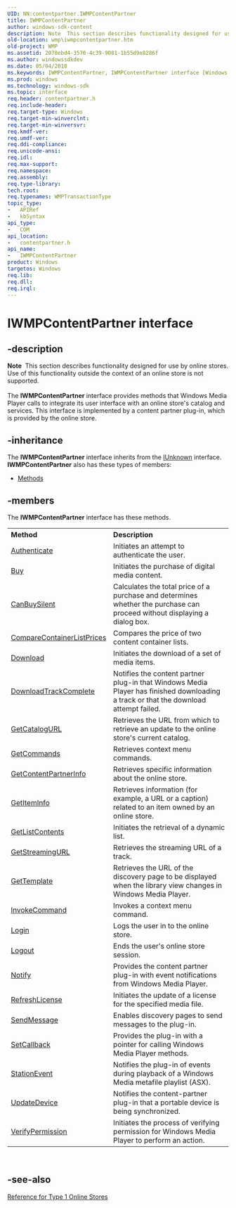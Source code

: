 ```yaml
---
UID: NN:contentpartner.IWMPContentPartner
title: IWMPContentPartner
author: windows-sdk-content
description: Note  This section describes functionality designed for use by online stores.
old-location: wmp\iwmpcontentpartner.htm
old-project: WMP
ms.assetid: 2078ebd4-3570-4c39-9081-1b55d9e8286f
ms.author: windowssdkdev
ms.date: 05/04/2018
ms.keywords: IWMPContentPartner, IWMPContentPartner interface [Windows Media Player], IWMPContentPartner interface [Windows Media Player],described, IWMPContentPartnerInterface, contentpartner/IWMPContentPartner, wmp.iwmpcontentpartner
ms.prod: windows
ms.technology: windows-sdk
ms.topic: interface
req.header: contentpartner.h
req.include-header: 
req.target-type: Windows
req.target-min-winverclnt: 
req.target-min-winversvr: 
req.kmdf-ver: 
req.umdf-ver: 
req.ddi-compliance: 
req.unicode-ansi: 
req.idl: 
req.max-support: 
req.namespace: 
req.assembly: 
req.type-library: 
tech.root: 
req.typenames: WMPTransactionType
topic_type:
-	APIRef
-	kbSyntax
api_type:
-	COM
api_location:
-	contentpartner.h
api_name:
-	IWMPContentPartner
product: Windows
targetos: Windows
req.lib: 
req.dll: 
req.irql: 
---
```


# IWMPContentPartner interface


## -description



<div class="alert"><b>Note</b>  This section describes functionality designed for use by online stores. Use of this functionality outside the context of an online store is not supported.</div>
<div> </div>
The <b>IWMPContentPartner</b> interface provides methods that Windows Media Player calls to integrate its user interface with an online store's catalog and services. This interface is implemented by a content partner plug-in, which is provided by the online store.




## -inheritance

The <b xmlns:loc="http://microsoft.com/wdcml/l10n">IWMPContentPartner</b> interface inherits from the <a href="https://msdn.microsoft.com/33f1d79a-33fc-4ce5-a372-e08bda378332">IUnknown</a> interface. <b>IWMPContentPartner</b> also has these types of members:
<ul>
<li><a href="https://docs.microsoft.com/">Methods</a></li>
</ul>

## -members

The <b>IWMPContentPartner</b> interface has these methods.
<table class="members" id="memberListMethods">
<tr>
<th align="left" width="37%">Method</th>
<th align="left" width="63%">Description</th>
</tr>
<tr data="declared;">
<td align="left" width="37%">
<a href="https://msdn.microsoft.com/0fb3a94d-8c8e-4d04-b9ca-56ad2e066aac">Authenticate</a>
</td>
<td align="left" width="63%">
Initiates an attempt to authenticate the user.

</td>
</tr>
<tr data="declared;">
<td align="left" width="37%">
<a href="https://msdn.microsoft.com/a79c3d6e-b587-4bbc-b3bf-6489a54d71f9">Buy</a>
</td>
<td align="left" width="63%">
Initiates the purchase of digital media content.

</td>
</tr>
<tr data="declared;">
<td align="left" width="37%">
<a href="https://msdn.microsoft.com/1faec369-199e-48d4-9c0a-6cbad39a7073">CanBuySilent</a>
</td>
<td align="left" width="63%">
Calculates the total price of a purchase and determines whether the purchase can proceed without displaying a dialog box.

</td>
</tr>
<tr data="declared;">
<td align="left" width="37%">
<a href="https://msdn.microsoft.com/4febe7ce-1aa1-4738-a4cc-353f81ca649e">CompareContainerListPrices</a>
</td>
<td align="left" width="63%">
Compares the price of two content container lists.

</td>
</tr>
<tr data="declared;">
<td align="left" width="37%">
<a href="https://msdn.microsoft.com/0fa3ed40-e155-4e42-b031-d6cb8f8b4ac4">Download</a>
</td>
<td align="left" width="63%">
Initiates the download of a set of media items.

</td>
</tr>
<tr data="declared;">
<td align="left" width="37%">
<a href="https://msdn.microsoft.com/9614e266-259c-411f-93cf-9be87c930b16">DownloadTrackComplete</a>
</td>
<td align="left" width="63%">
Notifies the content partner plug-in that Windows Media Player has finished downloading a track or that the download attempt failed.

</td>
</tr>
<tr data="declared;">
<td align="left" width="37%">
<a href="https://msdn.microsoft.com/291440d5-b6d3-4586-98d2-3f7c56da29aa">GetCatalogURL</a>
</td>
<td align="left" width="63%">
Retrieves the URL from which to retrieve an update to the online store's current catalog.

</td>
</tr>
<tr data="declared;">
<td align="left" width="37%">
<a href="https://msdn.microsoft.com/bc6dfd97-50bb-438c-9cd6-3eac91e99cab">GetCommands</a>
</td>
<td align="left" width="63%">
Retrieves context menu commands.

</td>
</tr>
<tr data="declared;">
<td align="left" width="37%">
<a href="https://msdn.microsoft.com/ca63b65c-9a60-4c5d-a9f2-69d1168c53a5">GetContentPartnerInfo</a>
</td>
<td align="left" width="63%">
Retrieves specific information about the online store.

</td>
</tr>
<tr data="declared;">
<td align="left" width="37%">
<a href="https://msdn.microsoft.com/b7355c45-fb58-45f4-b7e4-3dd2c3f8c918">GetItemInfo</a>
</td>
<td align="left" width="63%">
Retrieves information (for example, a URL or a caption) related to an item owned by an online store.

</td>
</tr>
<tr data="declared;">
<td align="left" width="37%">
<a href="https://msdn.microsoft.com/a48935ea-8275-4b68-a1ab-006a23c455ad">GetListContents</a>
</td>
<td align="left" width="63%">
Initiates the retrieval of a dynamic list.

</td>
</tr>
<tr data="declared;">
<td align="left" width="37%">
<a href="https://msdn.microsoft.com/7b9c25bc-35f7-429a-b465-45e166e2ed1a">GetStreamingURL</a>
</td>
<td align="left" width="63%">
Retrieves the streaming URL of a track.

</td>
</tr>
<tr data="declared;">
<td align="left" width="37%">
<a href="https://msdn.microsoft.com/4bfe7d84-9f65-4bd4-867a-65c96291397d">GetTemplate</a>
</td>
<td align="left" width="63%">
Retrieves the URL of the discovery page to be displayed when the library view changes in Windows Media Player.

</td>
</tr>
<tr data="declared;">
<td align="left" width="37%">
<a href="https://msdn.microsoft.com/ee46a7c2-2d5b-4c7f-954e-cad6011afc78">InvokeCommand</a>
</td>
<td align="left" width="63%">
Invokes a context menu command.

</td>
</tr>
<tr data="declared;">
<td align="left" width="37%">
<a href="https://msdn.microsoft.com/library/windows/hardware/dn915474">Login</a>
</td>
<td align="left" width="63%">
Logs the user in to the online store.

</td>
</tr>
<tr data="declared;">
<td align="left" width="37%">
<a href="https://msdn.microsoft.com/8919dd66-1ec0-4551-8132-7067957bb545">Logout</a>
</td>
<td align="left" width="63%">
Ends the user's online store session.

</td>
</tr>
<tr data="declared;">
<td align="left" width="37%">
<a href="https://msdn.microsoft.com/9464ce82-cd84-4a35-83d2-e46198c0c1e7">Notify</a>
</td>
<td align="left" width="63%">
Provides the content partner plug-in with event notifications from Windows Media Player.

</td>
</tr>
<tr data="declared;">
<td align="left" width="37%">
<a href="https://msdn.microsoft.com/2f0d8ed9-027c-45a3-a61a-f6d571e78a0a">RefreshLicense</a>
</td>
<td align="left" width="63%">
Initiates the update of a license for the specified media file.

</td>
</tr>
<tr data="declared;">
<td align="left" width="37%">
<a href="https://msdn.microsoft.com/library/windows/hardware/jj151552">SendMessage</a>
</td>
<td align="left" width="63%">
Enables discovery pages to send messages to the plug-in.

</td>
</tr>
<tr data="declared;">
<td align="left" width="37%">
<a href="https://msdn.microsoft.com/eb3b0c68-b071-476c-ab14-e4ee34bc9044">SetCallback</a>
</td>
<td align="left" width="63%">
Provides the plug-in with a pointer for calling Windows Media Player methods.

</td>
</tr>
<tr data="declared;">
<td align="left" width="37%">
<a href="https://msdn.microsoft.com/0505a1e9-489f-416a-88b8-e8b76ae94b70">StationEvent</a>
</td>
<td align="left" width="63%">
Notifies the plug-in of events during playback of a Windows Media metafile playlist (ASX).

</td>
</tr>
<tr data="declared;">
<td align="left" width="37%">
<a href="https://msdn.microsoft.com/893beb65-048f-4496-88e6-b0e0b8db0205">UpdateDevice</a>
</td>
<td align="left" width="63%">
Notifies the content-partner plug-in that a portable device is being synchronized.

</td>
</tr>
<tr data="declared;">
<td align="left" width="37%">
<a href="https://msdn.microsoft.com/7ff45264-6e49-4953-bc0a-b3652aee965d">VerifyPermission</a>
</td>
<td align="left" width="63%">
Initiates the process of verifying permission for Windows Media Player to perform an action.

</td>
</tr>
</table> 


## -see-also




<a href="https://msdn.microsoft.com/e6f45a50-029e-4347-9b25-10e9e32a56eb">Reference for Type 1 Online Stores</a>
 

 

